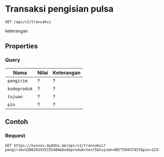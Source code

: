 # Transaksi pengisian pulsa
```http
GET /api/v1/transaksi
```
keterangan
## Properties
### Query
Nama  | Nilai | Keterangan
--- | --- | ---
<code>pengirim</code> | ? | ?
<code>kodeproduk</code> | ? | ?
<code>tujuan</code> | ? | ?
<code>pin</code> | ? | ?

## Contoh

### Request
```http
GET https://nxxxxx.myddns.me/api/v1/transaksi?pengirim=%2B6281935155404&kodeproduk=test5&tujuan=087758437457&pin=1234
```
